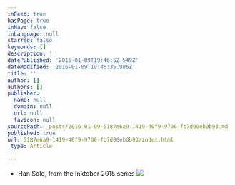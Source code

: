 ```yaml
---
inFeed: true
hasPage: true
inNav: false
inLanguage: null
starred: false
keywords: []
description: ''
datePublished: '2016-01-09T19:46:52.549Z'
dateModified: '2016-01-09T19:46:35.986Z'
title: ''
author: []
authors: []
publisher:
  name: null
  domain: null
  url: null
  favicon: null
sourcePath: _posts/2016-01-09-5187e6a9-1419-40f9-9706-fb7d00eb0b93.md
published: true
url: 5187e6a9-1419-40f9-9706-fb7d00eb0b93/index.html
_type: Article

---
```

* Han Solo, from the Inktober 2015 series
![](https://the-grid-user-content.s3-us-west-2.amazonaws.com/b3777eec-6922-4c38-bf3f-6af9b3a60179.png)